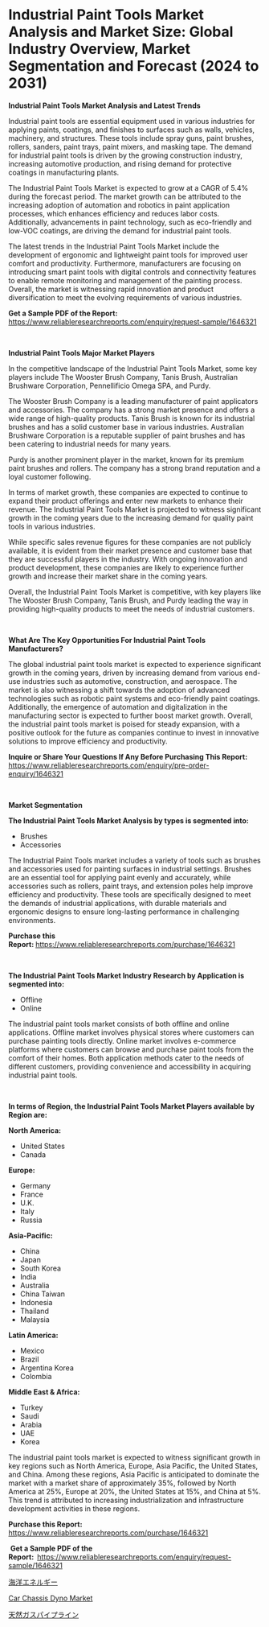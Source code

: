 <p><h1>Industrial Paint Tools Market Analysis and Market Size: Global Industry Overview, Market Segmentation and Forecast (2024 to 2031)</h1></p><p><strong>Industrial Paint Tools Market Analysis and Latest Trends</strong></p>
<p><p>Industrial paint tools are essential equipment used in various industries for applying paints, coatings, and finishes to surfaces such as walls, vehicles, machinery, and structures. These tools include spray guns, paint brushes, rollers, sanders, paint trays, paint mixers, and masking tape. The demand for industrial paint tools is driven by the growing construction industry, increasing automotive production, and rising demand for protective coatings in manufacturing plants.</p><p>The Industrial Paint Tools Market is expected to grow at a CAGR of 5.4% during the forecast period. The market growth can be attributed to the increasing adoption of automation and robotics in paint application processes, which enhances efficiency and reduces labor costs. Additionally, advancements in paint technology, such as eco-friendly and low-VOC coatings, are driving the demand for industrial paint tools.</p><p>The latest trends in the Industrial Paint Tools Market include the development of ergonomic and lightweight paint tools for improved user comfort and productivity. Furthermore, manufacturers are focusing on introducing smart paint tools with digital controls and connectivity features to enable remote monitoring and management of the painting process. Overall, the market is witnessing rapid innovation and product diversification to meet the evolving requirements of various industries.</p></p>
<p><strong>Get a Sample PDF of the Report:&nbsp;</strong> <a href="https://www.reliableresearchreports.com/enquiry/request-sample/1646321">https://www.reliableresearchreports.com/enquiry/request-sample/1646321</a></p>
<p>&nbsp;</p>
<p><strong>Industrial Paint Tools Major Market Players</strong></p>
<p><p>In the competitive landscape of the Industrial Paint Tools Market, some key players include The Wooster Brush Company, Tanis Brush, Australian Brushware Corporation, Pennellificio Omega SPA, and Purdy. </p><p>The Wooster Brush Company is a leading manufacturer of paint applicators and accessories. The company has a strong market presence and offers a wide range of high-quality products. Tanis Brush is known for its industrial brushes and has a solid customer base in various industries. Australian Brushware Corporation is a reputable supplier of paint brushes and has been catering to industrial needs for many years. </p><p>Purdy is another prominent player in the market, known for its premium paint brushes and rollers. The company has a strong brand reputation and a loyal customer following. </p><p>In terms of market growth, these companies are expected to continue to expand their product offerings and enter new markets to enhance their revenue. The Industrial Paint Tools Market is projected to witness significant growth in the coming years due to the increasing demand for quality paint tools in various industries. </p><p>While specific sales revenue figures for these companies are not publicly available, it is evident from their market presence and customer base that they are successful players in the industry. With ongoing innovation and product development, these companies are likely to experience further growth and increase their market share in the coming years. </p><p>Overall, the Industrial Paint Tools Market is competitive, with key players like The Wooster Brush Company, Tanis Brush, and Purdy leading the way in providing high-quality products to meet the needs of industrial customers.</p></p>
<p>&nbsp;</p>
<p><strong>What Are The Key Opportunities For Industrial Paint Tools Manufacturers?</strong></p>
<p><p>The global industrial paint tools market is expected to experience significant growth in the coming years, driven by increasing demand from various end-use industries such as automotive, construction, and aerospace. The market is also witnessing a shift towards the adoption of advanced technologies such as robotic paint systems and eco-friendly paint coatings. Additionally, the emergence of automation and digitalization in the manufacturing sector is expected to further boost market growth. Overall, the industrial paint tools market is poised for steady expansion, with a positive outlook for the future as companies continue to invest in innovative solutions to improve efficiency and productivity.</p></p>
<p><strong>Inquire or Share Your Questions If Any Before Purchasing This Report:</strong> <a href="https://www.reliableresearchreports.com/enquiry/pre-order-enquiry/1646321">https://www.reliableresearchreports.com/enquiry/pre-order-enquiry/1646321</a></p>
<p>&nbsp;</p>
<p><strong>Market Segmentation</strong></p>
<p><strong>The Industrial Paint Tools Market Analysis by types is segmented into:</strong></p>
<p><ul><li>Brushes</li><li>Accessories</li></ul></p>
<p><p>The Industrial Paint Tools market includes a variety of tools such as brushes and accessories used for painting surfaces in industrial settings. Brushes are an essential tool for applying paint evenly and accurately, while accessories such as rollers, paint trays, and extension poles help improve efficiency and productivity. These tools are specifically designed to meet the demands of industrial applications, with durable materials and ergonomic designs to ensure long-lasting performance in challenging environments.</p></p>
<p><strong>Purchase this Report:&nbsp;</strong><a href="https://www.reliableresearchreports.com/purchase/1646321">https://www.reliableresearchreports.com/purchase/1646321</a></p>
<p>&nbsp;</p>
<p><strong>The Industrial Paint Tools Market Industry Research by Application is segmented into:</strong></p>
<p><ul><li>Offline</li><li>Online</li></ul></p>
<p><p>The industrial paint tools market consists of both offline and online applications. Offline market involves physical stores where customers can purchase painting tools directly. Online market involves e-commerce platforms where customers can browse and purchase paint tools from the comfort of their homes. Both application methods cater to the needs of different customers, providing convenience and accessibility in acquiring industrial paint tools.</p></p>
<p>&nbsp;</p>
<p><strong>In terms of Region, the Industrial Paint Tools Market Players available by Region are:</strong></p>
<p>
    <p> <strong> North America: </strong>
        <ul>
            <li>United States</li>
            <li>Canada</li>
        </ul>
        </p> 
    <p> <strong> Europe: </strong>
        <ul>
            <li>Germany</li>
            <li>France</li>
            <li>U.K.</li>
            <li>Italy</li>
            <li>Russia</li>
        </ul>
        </p> 
    <p> <strong> Asia-Pacific: </strong>
        <ul>
            <li>China</li>
            <li>Japan</li>
            <li>South Korea</li>
            <li>India</li>
            <li>Australia</li>
            <li>China Taiwan</li>
            <li>Indonesia</li>
            <li>Thailand</li>
            <li>Malaysia</li>
        </ul>
        </p> 
    <p> <strong> Latin America: </strong>
        <ul>
            <li>Mexico</li>
            <li>Brazil</li>
            <li>Argentina Korea</li>
            <li>Colombia</li>
        </ul>
        </p> 
    <p> <strong> Middle East & Africa: </strong>
        <ul>
            <li>Turkey</li>
            <li>Saudi</li>
            <li>Arabia</li>
            <li>UAE</li>
            <li>Korea</li>
        </ul>
    </p>
    </p>
<p><p>The industrial paint tools market is expected to witness significant growth in key regions such as North America, Europe, Asia Pacific, the United States, and China. Among these regions, Asia Pacific is anticipated to dominate the market with a market share of approximately 35%, followed by North America at 25%, Europe at 20%, the United States at 15%, and China at 5%. This trend is attributed to increasing industrialization and infrastructure development activities in these regions.</p></p>
<p><strong>Purchase this Report: </strong><a href="https://www.reliableresearchreports.com/purchase/1646321">https://www.reliableresearchreports.com/purchase/1646321</a></p>
<p>&nbsp;<strong>Get a Sample PDF of the Report:&nbsp;&nbsp;</strong><a href="https://www.reliableresearchreports.com/enquiry/request-sample/1646321">https://www.reliableresearchreports.com/enquiry/request-sample/1646321</a></p>
<p><strong></strong></p>
<p><p><a href="https://medium.com/@kelscdowell78456/%E6%B5%B7%E6%B4%8B%E3%82%A8%E3%83%8D%E3%83%AB%E3%82%AE%E3%83%BC%E5%B8%82%E5%A0%B4-%E7%AB%B6%E4%BA%89%E5%88%86%E6%9E%90-%E5%B8%82%E5%A0%B4%E3%83%88%E3%83%AC%E3%83%B3%E3%83%89-2031%E5%B9%B4%E3%81%BE%E3%81%A7%E3%81%AE%E4%BA%88%E6%B8%AC-84aa8cc2d05a">海洋エネルギー</a></p><p><a href="https://frill-swim-3cd.notion.site/Decoding-the-Car-Chassis-Dyno-Market-A-Deep-Dive-into-the-Latest-Market-Trends-Market-Segmentation-50ae3b09312942f9af32d775f4bace19">Car Chassis Dyno Market</a></p><p><a href="https://medium.com/@hugofirst21/%E5%A4%A9%E7%84%B6%E3%82%AC%E3%82%B9%E3%81%AE%E3%83%91%E3%82%A4%E3%83%97%E3%83%A9%E3%82%A4%E3%83%B3%E5%B8%82%E5%A0%B4-2031%E5%B9%B4%E3%81%BE%E3%81%A7%E3%81%AE%E3%83%88%E3%83%AC%E3%83%B3%E3%83%89-%E4%BA%88%E6%B8%AC-%E7%AB%B6%E4%BA%89%E5%88%86%E6%9E%90-ff5b646d1fd2">天然ガスパイプライン</a></p></p>